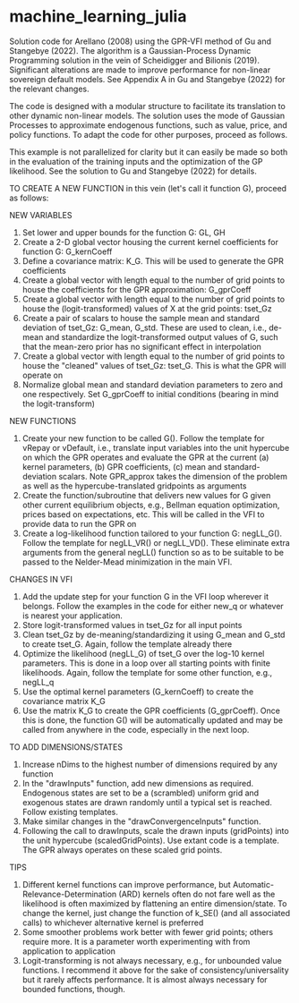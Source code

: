 # machine_learning_julia
Solution code for Arellano (2008) using the GPR-VFI method of Gu and Stangebye (2022). The algorithm is a Gaussian-Process Dynamic Programming solution in the vein of Scheidigger and Bilionis (2019). Significant alterations are made to improve performance for non-linear sovereign default models. See Appendix A in Gu and Stangebye (2022) for the relevant changes.

The code is designed with a modular structure to facilitate its translation to other dynamic non-linear models. The solution uses the mode of Gaussian Processes to approximate endogenous functions, such as value, price, and policy functions. To adapt the code for other purposes, proceed as follows.

This example is not parallelized for clarity but it can easily be made so both in the evaluation of the training inputs and the optimization of the GP likelihood. See the solution to Gu and Stangebye (2022) for details. 

TO CREATE A NEW FUNCTION in this vein (let's call it function G), proceed as follows:

NEW VARIABLES
1) Set lower and upper bounds for the function G: GL, GH
2) Create a 2-D global vector housing the current kernel coefficients for function G: G_kernCoeff
3) Define a covariance matrix: K_G. This will be used to generate the GPR coefficients
4) Create a global vector with length equal to the number of grid points to house the coefficients for the GPR approximation: G_gprCoeff
5) Create a global vector with length equal to the number of grid points to house the (logit-transformed) values of X at the grid points: tset_Gz
6) Create a pair of scalars to house the sample mean and standard deviation of tset_Gz: G_mean, G_std. These are used to clean, i.e., de-mean and standardize the logit-transformed output values of G, such that the mean-zero prior has no significant effect in interpolation
7) Create a global vector with length equal to the number of grid points to house the "cleaned" values of tset_Gz: tset_G. This is what the GPR will operate on
8) Normalize global mean and standard deviation parameters to zero and one respectively. Set G_gprCoeff to initial conditions (bearing in mind the logit-transform)


NEW FUNCTIONS

1) Create your new function to be called G(). Follow the template for vRepay or vDefault, i.e., translate input variables into the unit hypercube on which the GPR operates and evaluate the GPR at the current (a) kernel parameters, (b) GPR coefficients, (c) mean and standard-deviation scalars. Note GPR_approx takes the dimension of the problem as well as the hypercube-translated gridpoints as arguments
2) Create the function/subroutine that delivers new values for G given other current equilibrium objects, e.g., Bellman equation optimization, prices based on expectations, etc. This will be called in the VFI to provide data to run the GPR on
3) Create a log-likelihood function tailored to your function G: negLL_G(). Follow the template for negLL_VR() or negLL_VD(). These eliminate extra arguments from the general negLL() function so as to be suitable to be passed to the Nelder-Mead minimization in the main VFI.


CHANGES IN VFI
1) Add the update step for your function G in the VFI loop wherever it belongs. Follow the examples in the code for either new_q or whatever is nearest your application.
2) Store logit-transformed values in tset_Gz for all input points
3) Clean tset_Gz by de-meaning/standardizing it using G_mean and G_std to create tset_G. Again, follow the template already there 
4) Optimize the likelihood (negLL_G) of tset_G over the log-10 kernel parameters. This is done in a loop over all starting points with finite likelihoods. Again, follow the template for some other function, e.g., negLL_q
5) Use the optimal kernel parameters (G_kernCoeff) to create the covariance matrix K_G
6) Use the matrix K_G to create the GPR coefficients (G_gprCoeff). Once this is done, the function G() will be automatically updated and may be called from anywhere in the code, especially in the next loop.


TO ADD DIMENSIONS/STATES

1) Increase nDims to the highest number of dimensions required by any function
2) In the "drawInputs" function, add new dimensions as required. Endogenous states are set to be a (scrambled) uniform grid and exogenous states are drawn randomly until a typical set is reached. Follow existing templates.
3) Make similar changes in the "drawConvergenceInputs" function.
4) Following the call to drawInputs, scale the drawn inputs (gridPoints) into the unit hypercube (scaledGridPoints). Use extant code is a template. The GPR always operates on these scaled grid points.


TIPS

1) Different kernel functions can improve performance, but Automatic-Relevance-Determination (ARD) kernels often do not fare well as the likelihood is often maximized by flattening an entire dimension/state. To change the kernel, just change the function of k_SE() (and all associated calls) to whichever alternative kernel is preferred
2) Some smoother problems work better with fewer grid points; others require more. It is a parameter worth experimenting with from application to application
3) Logit-transforming is not always necessary, e.g., for unbounded value functions. I recommend it above for the sake of consistency/universality but it rarely affects performance. It is almost always necessary for bounded functions, though.
